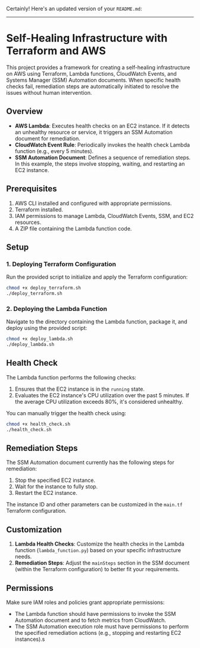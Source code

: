 Certainly! Here's an updated version of your `README.md`:

---

# Self-Healing Infrastructure with Terraform and AWS

This project provides a framework for creating a self-healing infrastructure on AWS using Terraform, Lambda functions, CloudWatch Events, and Systems Manager (SSM) Automation documents. When specific health checks fail, remediation steps are automatically initiated to resolve the issues without human intervention.

## Overview

- **AWS Lambda**: Executes health checks on an EC2 instance. If it detects an unhealthy resource or service, it triggers an SSM Automation document for remediation.
- **CloudWatch Event Rule**: Periodically invokes the health check Lambda function (e.g., every 5 minutes).
- **SSM Automation Document**: Defines a sequence of remediation steps. In this example, the steps involve stopping, waiting, and restarting an EC2 instance.

## Prerequisites

1. AWS CLI installed and configured with appropriate permissions.
2. Terraform installed.
3. IAM permissions to manage Lambda, CloudWatch Events, SSM, and EC2 resources.
4. A ZIP file containing the Lambda function code.

## Setup

### 1. Deploying Terraform Configuration

Run the provided script to initialize and apply the Terraform configuration:

```bash
chmod +x deploy_terraform.sh
./deploy_terraform.sh
```

### 2. Deploying the Lambda Function

Navigate to the directory containing the Lambda function, package it, and deploy using the provided script:

```bash
chmod +x deploy_lambda.sh
./deploy_lambda.sh
```

## Health Check

The Lambda function performs the following checks:

1. Ensures that the EC2 instance is in the `running` state.
2. Evaluates the EC2 instance's CPU utilization over the past 5 minutes. If the average CPU utilization exceeds 80%, it's considered unhealthy.

You can manually trigger the health check using:

```bash
chmod +x health_check.sh
./health_check.sh
```

## Remediation Steps

The SSM Automation document currently has the following steps for remediation:

1. Stop the specified EC2 instance.
2. Wait for the instance to fully stop.
3. Restart the EC2 instance.

The instance ID and other parameters can be customized in the `main.tf` Terraform configuration.

## Customization

1. **Lambda Health Checks**: Customize the health checks in the Lambda function (`lambda_function.py`) based on your specific infrastructure needs.
2. **Remediation Steps**: Adjust the `mainSteps` section in the SSM document (within the Terraform configuration) to better fit your requirements.

## Permissions

Make sure IAM roles and policies grant appropriate permissions:

- The Lambda function should have permissions to invoke the SSM Automation document and to fetch metrics from CloudWatch.
- The SSM Automation execution role must have permissions to perform the specified remediation actions (e.g., stopping and restarting EC2 instances).s